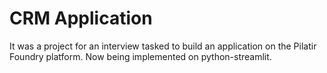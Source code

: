 # CRM Application
 
It was a project for an interview tasked to build an application on the Pilatir Foundry platform. Now being implemented on python-streamlit.
